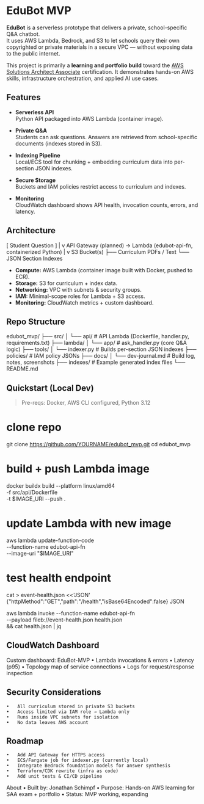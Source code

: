 # EduBot MVP

**EduBot** is a serverless prototype that delivers a private, school-specific Q&A chatbot.  
It uses AWS Lambda, Bedrock, and S3 to let schools query their own copyrighted or private materials in a secure VPC — without exposing data to the public internet.

This project is primarily a **learning and portfolio build** toward the [AWS Solutions Architect Associate](https://aws.amazon.com/certification/certified-solutions-architect-associate/) certification. It demonstrates hands-on AWS skills, infrastructure orchestration, and applied AI use cases.

## Features

- **Serverless API**  
  Python API packaged into AWS Lambda (container image).

- **Private Q&A**  
  Students can ask questions. Answers are retrieved from school-specific documents (indexes stored in S3).

- **Indexing Pipeline**  
  Local/ECS tool for chunking + embedding curriculum data into per-section JSON indexes.

- **Secure Storage**  
  Buckets and IAM policies restrict access to curriculum and indexes.

- **Monitoring**  
  CloudWatch dashboard shows API health, invocation counts, errors, and latency.

## Architecture 

[ Student Question ]
|
v
API Gateway (planned) → Lambda (edubot-api-fn, containerized Python)
|
v
S3 Bucket(s)
├── Curriculum PDFs / Text
└── JSON Section Indexes

- **Compute:** AWS Lambda (container image built with Docker, pushed to ECR).  
- **Storage:** S3 for curriculum + index data.  
- **Networking:** VPC with subnets & security groups.  
- **IAM:** Minimal-scope roles for Lambda + S3 access.  
- **Monitoring:** CloudWatch metrics + custom dashboard.  

## Repo Structure

edubot_mvp/
├── src/
│   └── api/             # API Lambda (Dockerfile, handler.py, requirements.txt)
├── lambda/
│   └── app/             # ask_handler.py (core Q&A logic)
├── tools/
│   └── indexer.py       # Builds per-section JSON indexes
├── policies/            # IAM policy JSONs
├── docs/
│   └── dev-journal.md   # Build log, notes, screenshots
├── indexes/             # Example generated index files
└── README.md


## Quickstart (Local Dev)

> Pre-reqs: Docker, AWS CLI configured, Python 3.12
# clone repo
git clone https://github.com/YOURNAME/edubot_mvp.git
cd edubot_mvp

# build + push Lambda image
docker buildx build --platform linux/amd64 \
  -f src/api/Dockerfile \
  -t $IMAGE_URI --push .

# update Lambda with new image
aws lambda update-function-code \
  --function-name edubot-api-fn \
  --image-uri "$IMAGE_URI"

# test health endpoint
cat > event-health.json <<'JSON'
{"httpMethod":"GET","path":"/health","isBase64Encoded":false}
JSON

aws lambda invoke --function-name edubot-api-fn \
  --payload fileb://event-health.json health.json \
  && cat health.json | jq


## CloudWatch Dashboard
Custom dashboard: EduBot-MVP
	•	Lambda invocations & errors
	•	Latency (p95)
	•	Topology map of service connections
	•	Logs for request/response inspection

## Security Considerations
	•	All curriculum stored in private S3 buckets
	•	Access limited via IAM role → Lambda only
	•	Runs inside VPC subnets for isolation
	•	No data leaves AWS account

## Roadmap
	•	Add API Gateway for HTTPS access
	•	ECS/Fargate job for indexer.py (currently local)
	•	Integrate Bedrock foundation models for answer synthesis
	•	Terraform/CDK rewrite (infra as code)
	•	Add unit tests & CI/CD pipeline

About
	•	Built by: Jonathan Schimpf
	•	Purpose: Hands-on AWS learning for SAA exam + portfolio
	•	Status: MVP working, expanding
